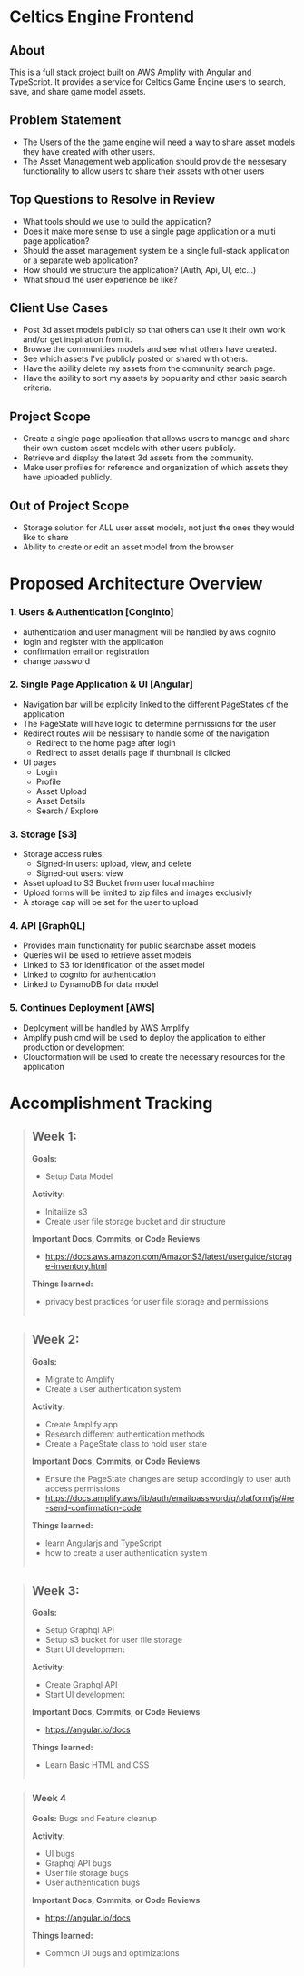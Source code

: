 # Celtics Engine Frontend

## About
This is a full stack project built on AWS Amplify with Angular and TypeScript. It provides a service for Celtics Game Engine users to search, save, and share game model assets.

## Problem Statement
- The Users of the the game engine will need a way to share asset models they have created with other users.
- The Asset Management web application should provide the nessesary functionality to allow users to share their assets with other users

## Top Questions to Resolve in Review
- What tools should we use to build the application?
- Does it make more sense to use a single page application or a multi page application?
- Should the asset management system be a single full-stack application or a separate web application?
- How should we structure the application? (Auth, Api, UI, etc...)
- What should the user experience be like?

## Client Use Cases
- Post 3d asset models publicly so that others can use it their own work and/or get inspiration from it.
- Browse the communities models and see what others have created.
- See which assets I've publicly posted or shared with others.
- Have the ability delete my assets from the community search page.
- Have the ability to sort my assets by popularity and other basic search criteria.

## Project Scope
- Create a single page application that allows users to manage and share their own custom asset models with other users publicly.
- Retrieve and display the latest 3d assets from the community.
- Make user profiles for reference and organization of which assets they have uploaded publicly.

## Out of Project Scope
- Storage solution for ALL user asset models, not just the ones they would like to share
- Ability to create or edit an asset model from the browser


# Proposed Architecture Overview

### 1. Users & Authentication [Conginto]
- authentication and user managment will be handled by aws cognito
- login and register with the application
- confirmation email on registration
- change password 

### 2. Single Page Application & UI [Angular] 

- Navigation bar will be explicity linked to the different PageStates of the application 
- The PageState will have logic to determine permissions for the user
- Redirect routes will be nessisary to handle some of the navigation
    - Redirect to the home page after login
    - Redirect to asset details page if thumbnail is clicked
- UI pages
    - Login 
    - Profile 
    - Asset Upload 
    - Asset Details
    - Search / Explore    

### 3. Storage [S3]
- Storage access rules:
    - Signed-in users: upload, view, and delete 
    - Signed-out users: view 
- Asset upload to S3 Bucket from user local machine
- Upload forms will be limited to zip files and images exclusivly
- A storage cap will be set for the user to upload

### 4. API [GraphQL]
- Provides main functionality for public searchabe asset models
- Queries will be used to retrieve asset models
- Linked to S3 for identification of the asset model
- Linked to cognito for authentication
- Linked to DynamoDB for data model

### 5. Continues Deployment [AWS]
- Deployment will be handled by AWS Amplify
- Amplify push cmd will be used to deploy the application to either production or development
- Cloudformation will be used to create the necessary resources for the application

# Accomplishment Tracking

>## Week 1:
>**Goals:**
> - Setup Data Model
> 
>**Activity:**
> - Initailize s3 
> - Create user file storage bucket and dir structure
> 
>**Important Docs, Commits, or Code Reviews**:
> - https://docs.aws.amazon.com/AmazonS3/latest/userguide/storage-inventory.html
> 
>**Things learned:**
> - privacy best practices for user file storage and permissions
> <br></br>

>## Week 2:
>**Goals:**
>- Migrate to Amplify
>- Create a user authentication system
>
>**Activity:** 
>- Create Amplify app 
>- Research different authentication methods
>- Create a PageState class to hold user state
>
>**Important Docs, Commits, or Code Reviews**:
>- Ensure the PageState changes are setup accordingly to user auth access permissions
>- https://docs.amplify.aws/lib/auth/emailpassword/q/platform/js/#re-send-confirmation-code
>
>**Things learned:**
>- learn Angularjs and TypeScript
>- how to create a user authentication system
> <br></br>

>## Week 3: 
>**Goals:**
>- Setup Graphql API
>- Setup s3 bucket for user file storage
>- Start UI development
>
>**Activity:**
>- Create Graphql API
>- Start UI development
>
>**Important Docs, Commits, or Code Reviews**:
>- https://angular.io/docs
>
>**Things learned:**
>- Learn Basic HTML and CSS
> <br></br>

>### Week 4
>**Goals:**
>Bugs and Feature cleanup 
>
>**Activity:**
>- UI bugs
>- Graphql API bugs
>- User file storage bugs
>- User authentication bugs
>
>**Important Docs, Commits, or Code Reviews**:
>- https://angular.io/docs
>
>**Things learned:**
>- Common UI bugs and optimizations
> <br></br>

